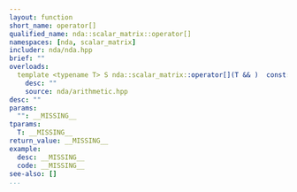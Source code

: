 ```yaml
---
layout: function
short_name: operator[]
qualified_name: nda::scalar_matrix::operator[]
namespaces: [nda, scalar_matrix]
includer: nda/nda.hpp
brief: ""
overloads:
  template <typename T> S nda::scalar_matrix::operator[](T && )  const:
    desc: ""
    source: nda/arithmetic.hpp
desc: ""
params:
  "": __MISSING__
tparams:
  T: __MISSING__
return_value: __MISSING__
example:
  desc: __MISSING__
  code: __MISSING__
see-also: []
...
```


